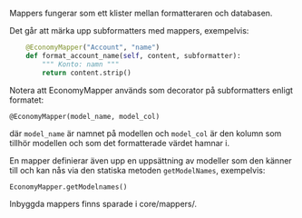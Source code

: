 Mappers fungerar som ett klister mellan formatteraren och databasen.

Det går att märka upp subformatters med mappers, exempelvis:

```python
    @EconomyMapper("Account", "name")
    def format_account_name(self, content, subformatter):
        """ Konto: namn """
        return content.strip()
```

Notera att EconomyMapper används som decorator på subformatters enligt formatet:

`@EconomyMapper(model_name, model_col)`

där `model_name` är namnet på modellen och `model_col` är den kolumn som tillhör modellen och som det formatterade värdet hamnar i.

En mapper definierar även upp en uppsättning av modeller som den känner till och kan nås via den statiska metoden `getModelNames`, exempelvis:

```python
EconomyMapper.getModelnames()
```

Inbyggda mappers finns sparade i core/mappers/.
